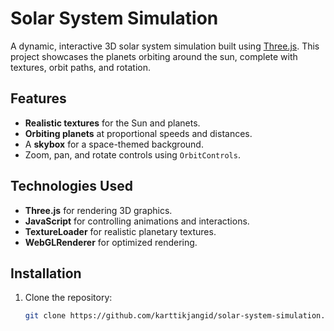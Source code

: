# Solar System Simulation

A dynamic, interactive 3D solar system simulation built using [Three.js](https://threejs.org/). This project showcases the planets orbiting around the sun, complete with textures, orbit paths, and rotation.

## Features
- **Realistic textures** for the Sun and planets.
- **Orbiting planets** at proportional speeds and distances.
- A **skybox** for a space-themed background.
- Zoom, pan, and rotate controls using `OrbitControls`.

## Technologies Used
- **Three.js** for rendering 3D graphics.
- **JavaScript** for controlling animations and interactions.
- **TextureLoader** for realistic planetary textures.
- **WebGLRenderer** for optimized rendering.

## Installation
1. Clone the repository:
   ```bash
   git clone https://github.com/karttikjangid/solar-system-simulation.git

